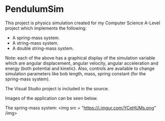 # PendulumSim
This project is physics simulation created for my Computer Science A-Level project which implements the following:
- A spring-mass system.
- A string-mass system.
- A double string-mass system.

Note: each of the above has a graphical display of the simulation variable which are angular displacement, angular velocity, angular acceleration and energy (both potential and kinetic). Also, controls are available to change simulation parameters like bob length, mass, spring constant (for the spring-mass system). 

The Visual Studio project is included in the source.

Images of the application can be seen below.

The spring-mass system: 
<img src = "https://i.imgur.com/YCeHUMs.png" /img>

